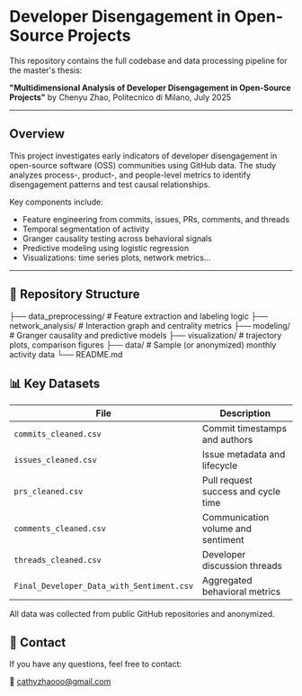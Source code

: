 # Developer Disengagement in Open-Source Projects

This repository contains the full codebase and data processing pipeline for the master's thesis:

**"Multidimensional Analysis of Developer Disengagement in Open-Source Projects"**
by Chenyu Zhao, Politecnico di Milano, July 2025

---

##  Overview

This project investigates early indicators of developer disengagement in open-source software (OSS) communities using GitHub data. The study analyzes process-, product-, and people-level metrics to identify disengagement patterns and test causal relationships.

Key components include:

- Feature engineering from commits, issues, PRs, comments, and threads
- Temporal segmentation of activity
- Granger causality testing across behavioral signals
- Predictive modeling using logistic regression
- Visualizations: time series plots, network metrics...


---

## 📂 Repository Structure

├── data_preprocessing/ # Feature extraction and labeling logic
├── network_analysis/ # Interaction graph and centrality metrics
├── modeling/ # Granger causality and predictive models
├── visualization/ # trajectory plots, comparison figures
├── data/ # Sample (or anonymized) monthly activity data
└── README.md


## 📊 Key Datasets

| File | Description |
|------|-------------|
| `commits_cleaned.csv` | Commit timestamps and authors |
| `issues_cleaned.csv`  | Issue metadata and lifecycle |
| `prs_cleaned.csv`     | Pull request success and cycle time |
| `comments_cleaned.csv` | Communication volume and sentiment |
| `threads_cleaned.csv` | Developer discussion threads |
| `Final_Developer_Data_with_Sentiment.csv` | Aggregated behavioral metrics |

All data was collected from public GitHub repositories and anonymized.


## 🙋 Contact

If you have any questions, feel free to contact:

📧 cathyzhaooo@gmail.com  
